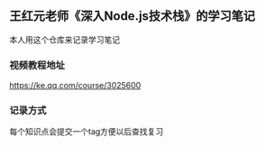 ## 王红元老师《深入Node.js技术栈》的学习笔记

本人用这个仓库来记录学习笔记

### 视频教程地址

https://ke.qq.com/course/3025600

### 记录方式

每个知识点会提交一个tag方便以后查找复习

